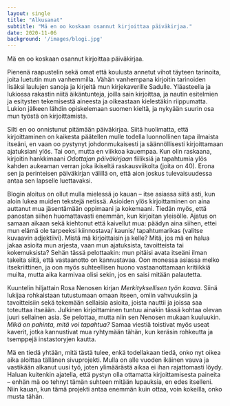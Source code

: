 ```yaml
---
layout: single
title: "Alkusanat"
subtitle: "Mä en oo koskaan osannut kirjoittaa päiväkirjaa."
date: 2020-11-06
background: '/images/blogi.jpg'
---
```


Mä en oo koskaan osannut kirjoittaa päiväkirjaa. 

Pienenä raapustelin sekä omat että koulusta annetut vihot täyteen tarinoita, joita luetutin mun vanhemmilla. Vähän vanhempana kirjoitin tarinoiden lisäksi laulujen sanoja ja kirjeitä mun kirjekaverille Sadulle. Yläasteella ja lukiossa rakastin niitä äikäntunteja, joilla sain kirjoittaa, ja nautin esitelmien ja esitysten tekemisestä aineesta ja oikeastaan kielestäkin riippumatta. Lukion jälkeen lähdin opiskelemaan suomen kieltä, ja nykyään suurin osa mun työstä on kirjoittamista.

Silti en oo onnistunut pitämään päiväkirjaa. Siitä huolimatta, että kirjoittaminen on kaikesta päätellen mulle todella luonnollinen tapa ilmaista itseäni, en vaan oo pystynyt johdonmukaisesti ja säännöllisesti kirjoittamaan ajatuksiani ylös. Tai oon, mutta en viikkoa kauempaa. Kun olin raskaana, kirjoitin hankkimaani *Odottajan päiväkirjaan* fiiliksiä ja tapahtumia ylös kahden aukeaman verran joka ikiseltä raskausviikolta (joita on 40). Erona sen ja perinteisen päiväkirjan välillä on, että aion joskus tulevaisuudessa antaa sen lapselle luettavaksi. 

Blogin aloitus on ollut mulla mielessä jo kauan – itse asiassa siitä asti, kun aloin lukea muiden tekstejä netissä. Asioiden ylös kirjoittaminen on aina auttanut mua jäsentämään oppimaani ja kokemaani. Tiedän myös, että panostan siihen huomattavasti enemmän, kun kirjoitan yleisölle. Ajatus on samaan aikaan sekä kiehtonut että kaivellut mua: päädyn aina siihen, ettei mun elämä ole tarpeeksi kiinnostava/ kaunis/ tapahtumarikas (valitse kuvaavin adjektiivi). Mistä mä kirjoittaisin ja kelle? Mitä, jos mä en halua jakaa asioita mun arjesta, vaan mun ajatuksista, tavoitteista tai kokemuksista? Sehän tässä pelottaakin: mun pitäisi avata itseäni ilman takeita siitä, että vastaanotto on kannustavaa. Oon monessa asiassa melko itsekriittinen, ja oon myös suhteellisen huono vastaanottamaan kritiikkiä muilta, mutta aika karmivaa olisi sekin, jos en saisi mitään palautetta.

Kuuntelin hiljattain Rosa Nenosen kirjan *Merkityksellisen työn kaava*. Siinä lukijaa rohkaistaan tutustumaan omaan itseen, omiin vahvuuksiin ja tavoitteisiin sekä tekemään sellaisia asioita, joista nauttii ja joissa saa toteuttaa itseään. Julkinen kirjoittaminen tuntuu ainakin tässä kohtaa olevan juuri sellainen asia. Se pelottaa, mutta niin sen Nenosen mukaan kuuluukin. *Mikä on pahinta, mitä voi tapahtua?* Samaa viestiä toistivat myös useat kaverit, jotka kannustivat mua ryhtymään tähän, kun keräsin rohkeutta ja tsemppejä instastoryjen kautta. 

Mä en tiedä yhtään, mitä tästä tulee, enkä todellakaan tiedä, onko nyt oikea aika aloittaa tällänen sivuprojekti. Mulla on alle vuoden ikäinen vauva ja vastikään alkanut uusi työ, joten ylimäärästä aikaa ei ihan rajattomasti löydy. Haluan kuitenkin ajatella, että pystyn olla ottamatta kirjoittamisesta paineita – enhän mä oo tehnyt tämän suhteen mitään lupauksia, en edes itselleni. Niin kauan, kun tämä projekti antaa enemmän kuin ottaa, voin kokeilla, onko musta tähän. 
